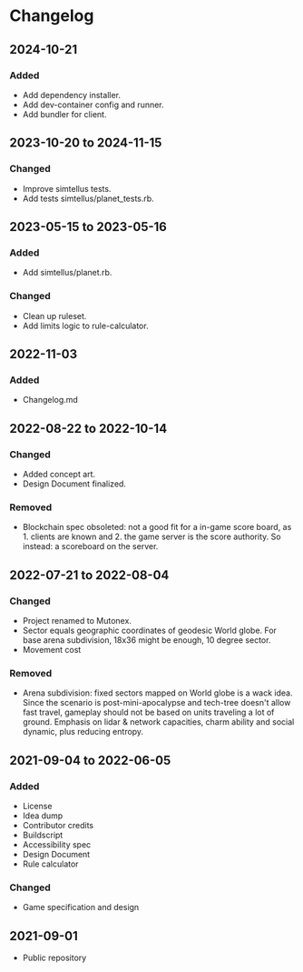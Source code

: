 # Changelog

## 2024-10-21

### Added
- Add dependency installer.
- Add dev-container config and runner.
- Add bundler for client.


## 2023-10-20 to 2024-11-15

### Changed
- Improve simtellus tests.
- Add tests simtellus/planet_tests.rb.


## 2023-05-15 to 2023-05-16

### Added
- Add simtellus/planet.rb.

### Changed
- Clean up ruleset.
- Add limits logic to rule-calculator.


## 2022-11-03

### Added

- Changelog.md


## 2022-08-22 to 2022-10-14

### Changed

- Added concept art.
- Design Document finalized.

### Removed

- Blockchain spec obsoleted: not a good fit for a in-game score board, as 1. clients are known and 2. the game server is the score authority. So instead: a scoreboard on the server.


## 2022-07-21 to 2022-08-04

### Changed

- Project renamed to Mutonex.
- Sector equals geographic coordinates of geodesic World globe. For base arena subdivision, 18x36 might be enough, 10 degree sector.
- Movement cost

### Removed
- Arena subdivision: fixed sectors mapped on World globe is a wack idea. Since the scenario is post-mini-apocalypse and tech-tree doesn't allow fast travel, gameplay should not be based on units traveling a lot of ground. Emphasis on lidar & network capacities, charm ability and social dynamic, plus reducing entropy.


## 2021-09-04 to 2022-06-05

### Added

- License
- Idea dump
- Contributor credits
- Buildscript
- Accessibility spec
- Design Document
- Rule calculator

### Changed

- Game specification and design


## 2021-09-01

- Public repository
